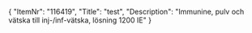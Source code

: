 {
  "ItemNr": "116419",
  "Title": "test",
  "Description": "Immunine, pulv och vätska till inj-/inf-vätska, lösning 1200 IE"
}